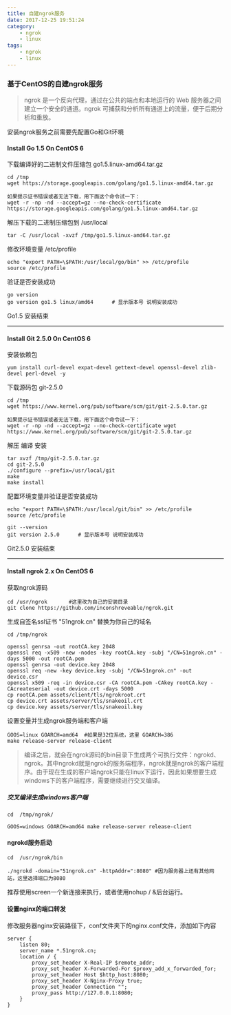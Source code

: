 ```yaml
---
title: 自建ngrok服务
date: 2017-12-25 19:51:24
category: 
    - ngrok
    - linux
tags:
    - ngrok
    - linux
---
```

### 基于CentOS的自建ngrok服务

> ngrok 是一个反向代理，通过在公共的端点和本地运行的 Web 服务器之间建立一个安全的通道。ngrok 可捕获和分析所有通道上的流量，便于后期分析和重放。

安装ngrok服务之前需要先配置Go和Git环境

#### Install Go 1.5 On CentOS 6
下载编译好的二进制文件压缩包 go1.5.linux-amd64.tar.gz

```
cd /tmp
wget https://storage.googleapis.com/golang/go1.5.linux-amd64.tar.gz

如果提示证书错误或者无法下载，用下面这个命令试一下：
wget -r -np -nd --accept=gz --no-check-certificate https://storage.googleapis.com/golang/go1.5.linux-amd64.tar.gz
```

解压下载的二进制压缩包到  /usr/local

```
tar -C /usr/local -xvzf /tmp/go1.5.linux-amd64.tar.gz
```

修改环境变量 /etc/profile

```
echo "export PATH=\$PATH:/usr/local/go/bin" >> /etc/profile
source /etc/profile
```

验证是否安装成功

```
go version
go version go1.5 linux/amd64      # 显示版本号 说明安装成功
```

Go1.5 安装结束

---

#### Install Git 2.5.0 On CentOS 6

安装依赖包

```
yum install curl-devel expat-devel gettext-devel openssl-devel zlib-devel perl-devel -y
```

下载源码包 git-2.5.0

```
cd /tmp
wget https://www.kernel.org/pub/software/scm/git/git-2.5.0.tar.gz

如果提示证书错误或者无法下载，用下面这个命令试一下：
wget -r -np -nd --accept=gz --no-check-certificate wget https://www.kernel.org/pub/software/scm/git/git-2.5.0.tar.gz
```
解压 编译 安装
```
tar xvzf /tmp/git-2.5.0.tar.gz
cd git-2.5.0
./configure --prefix=/usr/local/git
make
make install
```
配置环境变量并验证是否安装成功
```
echo "export PATH=\$PATH:/usr/local/git/bin" >> /etc/profile
source /etc/profile

git --version
git version 2.5.0      # 显示版本号 说明安装成功
```

Git2.5.0 安装结束

---

#### Install ngrok 2.x On CentOS 6

获取ngrok源码
```
cd /usr/ngrok       #这里改为自己的安装目录
git clone https://github.com/inconshreveable/ngrok.git
```

生成自签名ssl证书 "51ngrok.cn" 替换为你自己的域名

```
cd /tmp/ngrok

openssl genrsa -out rootCA.key 2048
openssl req -x509 -new -nodes -key rootCA.key -subj "/CN=51ngrok.cn" -days 5000 -out rootCA.pem
openssl genrsa -out device.key 2048
openssl req -new -key device.key -subj "/CN=51ngrok.cn" -out device.csr
openssl x509 -req -in device.csr -CA rootCA.pem -CAkey rootCA.key -CAcreateserial -out device.crt -days 5000
cp rootCA.pem assets/client/tls/ngrokroot.crt
cp device.crt assets/server/tls/snakeoil.crt
cp device.key assets/server/tls/snakeoil.key
```

设置变量并生成ngrok服务端和客户端
```
GOOS=linux GOARCH=amd64  #如果是32位系统，这里 GOARCH=386
make release-server release-client 
```

> 编译之后，就会在ngrok源码的bin目录下生成两个可执行文件：ngrokd、ngrok。其中ngrokd就是ngrok的服务端程序，ngrok就是ngrok的客户端程序。由于现在生成的客户端ngrok只能在linux下运行，因此如果想要生成windows下的客户端程序，需要继续进行交叉编译。

##### 交叉编译生成windows客户端

```
cd  /tmp/ngrok/

GOOS=windows GOARCH=amd64 make release-server release-client
```

#### ngrokd服务启动

```
cd  /usr/ngrok/bin

./ngrokd -domain="51ngrok.cn" -httpAddr=":8080" #因为服务器上还有其他网站，这里选择端口为8080
```
推荐使用screen一个新连接来执行，或者使用nohup / &后台运行。

#### 设置nginx的端口转发
修改服务器nginx安装路径下，conf文件夹下的nginx.conf文件，添加如下内容

```
server {
    listen 80;
    server_name *.51ngrok.cn;
    location / {
        proxy_set_header X-Real-IP $remote_addr;
        proxy_set_header X-Forwarded-For $proxy_add_x_forwarded_for;
        proxy_set_header Host $http_host:8080;
        proxy_set_header X-Nginx-Proxy true;
        proxy_set_header Connection "";
        proxy_pass http://127.0.0.1:8080;
    }
}
```
